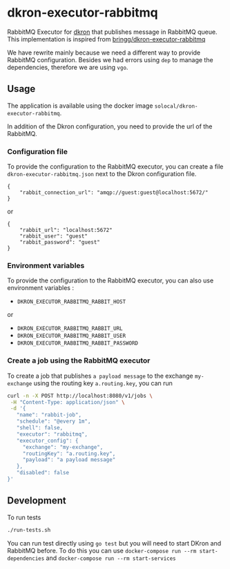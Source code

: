 # dkron-executor-rabbitmq

RabbitMQ Executor for [dkron](https://dkron.io) that publishes message in RabbitMQ queue.
This implementation is inspired from [bringg/dkron-executor-rabbitmq](https://github.com/bringg/dkron-executor-rabbitmq)

We have rewrite mainly because we need a different way to provide RabbitMQ configuration. 
Besides we had errors using `dep` to manage the dependencies, therefore we are using `vgo`.

## Usage

The application is available using the docker image `solocal/dkron-executor-rabbitmq`.

In addition of the Dkron configuration, you need to provide the url of the 
RabbitMQ. 

### Configuration file

To provide the configuration to the RabbitMQ executor, you can create a file 
`dkron-executor-rabbitmq.json` next to the Dkron configuration file. 

```
{
    "rabbit_connection_url": "amqp://guest:guest@localhost:5672/"
}
```

or 

```
{
    "rabbit_url": "localhost:5672"
    "rabbit_user": "guest"
    "rabbit_password": "guest"
}
```

### Environment variables

To provide the configuration to the RabbitMQ executor, you can also use 
environment variables :

- `DKRON_EXECUTOR_RABBITMQ_RABBIT_HOST` 

or 

- `DKRON_EXECUTOR_RABBITMQ_RABBIT_URL` 
- `DKRON_EXECUTOR_RABBITMQ_RABBIT_USER` 
- `DKRON_EXECUTOR_RABBITMQ_RABBIT_PASSWORD` 

### Create a job using the RabbitMQ executor

To create a job that publishes `a payload message` to the exchange `my-exchange` 
using the routing key `a.routing.key`, you can run

```bash
curl -n -X POST http://localhost:8080/v1/jobs \
 -H "Content-Type: application/json" \
 -d '{
   "name": "rabbit-job",
   "schedule": "@every 1m",
   "shell": false,
   "executor": "rabbitmq",
   "executor_config": {
     "exchange": "my-exchange",
     "routingKey": "a.routing.key",
     "payload": "a payload message"  
   },
   "disabled": false
}'
```



## Development

To run tests

```bash
./run-tests.sh
```

You can run test directly using `go test` but you will need to start DKron and RabbitMQ before.
To do this you can use `docker-compose run --rm start-dependencies` and `docker-compose run --rm start-services`
